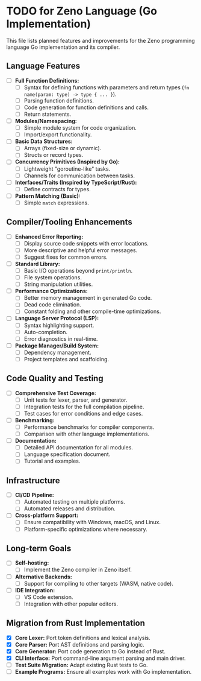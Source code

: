 # TODO for Zeno Language (Go Implementation)

This file lists planned features and improvements for the Zeno programming language Go implementation and its compiler.

## Language Features
- [ ] **Full Function Definitions:**
    - [ ] Syntax for defining functions with parameters and return types (`fn name(param: type) -> type { ... }`).
    - [ ] Parsing function definitions.
    - [ ] Code generation for function definitions and calls.
    - [ ] Return statements.
- [ ] **Modules/Namespacing:**
    - [ ] Simple module system for code organization.
    - [ ] Import/export functionality.
- [ ] **Basic Data Structures:**
    - [ ] Arrays (fixed-size or dynamic).
    - [ ] Structs or record types.
- [ ] **Concurrency Primitives (Inspired by Go):**
    - [ ] Lightweight "goroutine-like" tasks.
    - [ ] Channels for communication between tasks.
- [ ] **Interfaces/Traits (Inspired by TypeScript/Rust):**
    - [ ] Define contracts for types.
- [ ] **Pattern Matching (Basic):**
    - [ ] Simple `match` expressions.

## Compiler/Tooling Enhancements
- [ ] **Enhanced Error Reporting:**
    - [ ] Display source code snippets with error locations.
    - [ ] More descriptive and helpful error messages.
    - [ ] Suggest fixes for common errors.
- [ ] **Standard Library:**
    - [ ] Basic I/O operations beyond `print/println`.
    - [ ] File system operations.
    - [ ] String manipulation utilities.
- [ ] **Performance Optimizations:**
    - [ ] Better memory management in generated Go code.
    - [ ] Dead code elimination.
    - [ ] Constant folding and other compile-time optimizations.
- [ ] **Language Server Protocol (LSP):**
    - [ ] Syntax highlighting support.
    - [ ] Auto-completion.
    - [ ] Error diagnostics in real-time.
- [ ] **Package Manager/Build System:**
    - [ ] Dependency management.
    - [ ] Project templates and scaffolding.

## Code Quality and Testing
- [ ] **Comprehensive Test Coverage:**
    - [ ] Unit tests for lexer, parser, and generator.
    - [ ] Integration tests for the full compilation pipeline.
    - [ ] Test cases for error conditions and edge cases.
- [ ] **Benchmarking:**
    - [ ] Performance benchmarks for compiler components.
    - [ ] Comparison with other language implementations.
- [ ] **Documentation:**
    - [ ] Detailed API documentation for all modules.
    - [ ] Language specification document.
    - [ ] Tutorial and examples.

## Infrastructure
- [ ] **CI/CD Pipeline:**
    - [ ] Automated testing on multiple platforms.
    - [ ] Automated releases and distribution.
- [ ] **Cross-platform Support:**
    - [ ] Ensure compatibility with Windows, macOS, and Linux.
    - [ ] Platform-specific optimizations where necessary.

## Long-term Goals
- [ ] **Self-hosting:**
    - [ ] Implement the Zeno compiler in Zeno itself.
- [ ] **Alternative Backends:**
    - [ ] Support for compiling to other targets (WASM, native code).
- [ ] **IDE Integration:**
    - [ ] VS Code extension.
    - [ ] Integration with other popular editors.

## Migration from Rust Implementation
- [x] **Core Lexer:** Port token definitions and lexical analysis.
- [x] **Core Parser:** Port AST definitions and parsing logic.
- [x] **Core Generator:** Port code generation to Go instead of Rust.
- [x] **CLI Interface:** Port command-line argument parsing and main driver.
- [ ] **Test Suite Migration:** Adapt existing Rust tests to Go.
- [ ] **Example Programs:** Ensure all examples work with Go implementation.
